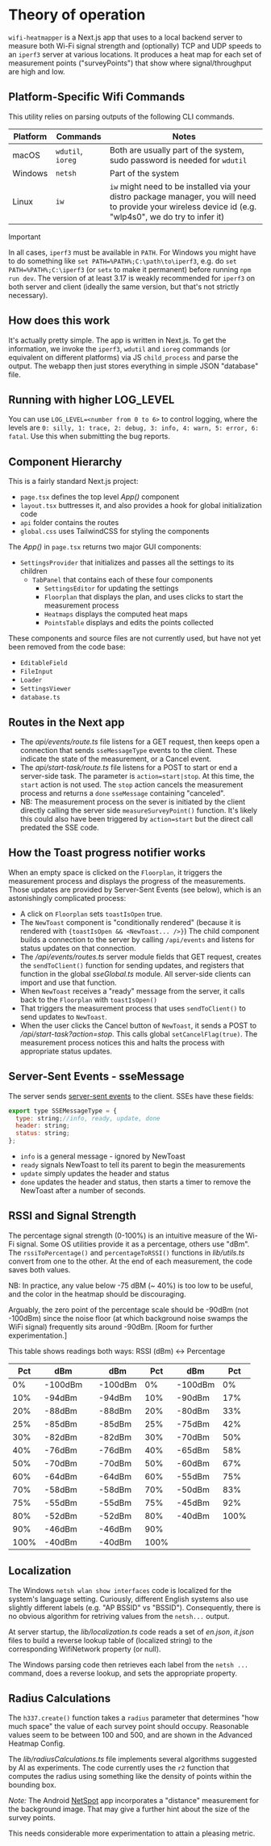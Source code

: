 # Theory of operation

`wifi-heatmapper` is a Next.js app that uses to a local backend server
to measure both Wi-Fi signal strength and
(optionally) TCP and UDP speeds to an `iperf3` server
at various locations.
It produces a heat map for each set of
measurement points ("surveyPoints")
that show where signal/throughput are high and low.

## Platform-Specific Wifi Commands

This utility relies on parsing outputs of the following CLI commands.

| Platform | Commands          | Notes                                                                                                                                                    |
| -------- | ----------------- | -------------------------------------------------------------------------------------------------------------------------------------------------------- |
| macOS    | `wdutil`, `ioreg` | Both are usually part of the system, sudo password is needed for `wdutil`                                                                                |
| Windows  | `netsh`           | Part of the system                                                                                                                                       |
| Linux    | `iw`              | `iw` might need to be installed via your distro package manager, you will need to provide your wireless device id (e.g. "wlp4s0", we do try to infer it) |

> [!IMPORTANT]  
> In all cases, `iperf3` must be available in `PATH`. For Windows you might have to do something like `set PATH=%PATH%;C:\path\to\iperf3`, e.g. do `set PATH=%PATH%;C:\iperf3` (or `setx` to make it permanent) before running `npm run dev`. The version of at least 3.17 is weakly recommended for `iperf3` on both server and client (ideally the same version, but that's not strictly necessary). 

## How does this work

It's actually pretty simple. The app is written in Next.js. To get the information, we invoke the `iperf3`, `wdutil` and `ioreg` commands (or equivalent on different platforms) via JS `child_process` and parse the output. The webapp then just stores everything in simple JSON "database" file.

## Running with higher LOG_LEVEL
You can use `LOG_LEVEL=<number from 0 to 6>` to control logging, where the levels are `0: silly, 1: trace, 2: debug, 3: info, 4: warn, 5: error, 6: fatal`. Use this when submitting the bug reports.

## Component Hierarchy

This is a fairly standard Next.js project:

* `page.tsx` defines the top level _App()_ component
* `layout.tsx` buttresses it, and also provides a hook for
  global initialization code
* `api` folder contains the routes
* `global.css` uses TailwindCSS for styling the components

The _App()_ in `page.tsx` returns two major GUI components:

* `SettingsProvider` that initializes and passes all the settings
  to its children
  * `TabPanel` that contains each of these four components
    * `SettingsEditor` for updating the settings
    * `Floorplan` that displays the plan, and uses clicks to start
      the measurement process
    * `Heatmaps` displays the computed heat maps
    * `PointsTable` displays and edits the points collected

These components and source files are not currently used,
but have not yet been removed from the code base:

* `EditableField`
* `FileInput`
* `Loader`
* `SettingsViewer` 
* `database.ts`

## Routes in the Next app

* The _api/events/route.ts_ file listens for a GET request,
  then keeps open a connection that sends 
  `sseMessageType` events to the client.
  These indicate the state of the measurement, or a Cancel event.
* The _api/start-task/route.ts_ file listens for a POST
  to start or end a server-side task.
  The parameter is `action=start|stop`.
  At this time, the `start` action is not used.
  The `stop` action cancels the measurement process and returns
  a `done` `sseMessage` containing "canceled".
* NB: The measurement process on the sever is initiated
  by the client directly calling the server side 
  `measureSurveyPoint()` function.
  It's likely this could also have been triggered by
  `action=start` but the direct call predated the SSE code.

## How the Toast progress notifier works

When an empty space is clicked on the `Floorplan`,
it triggers the measurement process
and displays the progress of the measurements.
Those updates are provided by Server-Sent Events (see below),
which is an astonishingly complicated process:

* A click on `Floorplan` sets `toastIsOpen` true.
* The `NewToast` component is "conditionally rendered"
  (because it is rendered with `{toastIsOpen && <NewToast... />}`)
  The child component builds a connection to the server by calling
  `/api/events` and listens for status updates on that connection.
* The _/api/events/routes.ts_ server module
  fields that GET request,
  creates the `sendToClient()` function for sending updates,
  and registers that function in the global _sseGlobal.ts_ module.
  All server-side clients can import and use that function.
* When `NewToast` receives a "ready" message from the server,
  it calls back to the `Floorplan` with `toastIsOpen()`
* That triggers the measurement process that uses `sendToClient()`
  to send updates to `NewToast`.
* When the user clicks the Cancel button of `NewToast`,
  it sends a POST to _/api/start-task?action=stop_.
  This calls global `setCancelFlag(true)`.
  The measurement process notices this and halts the process
  with appropriate status updates.
  
## Server-Sent Events - sseMessage

The server sends [server-sent events](https://developer.mozilla.org/en-US/docs/Web/API/Server-sent_events/Using_server-sent_events)
to the client.
SSEs have these fields:

```javascript
export type SSEMessageType = {
  type: string;//info, ready, update, done
  header: string;
  status: string; 
};
```

* `info` is a general message - ignored by NewToast
* `ready` signals NewToast to tell its parent to
  begin the measurements
* `update` simply updates the header and status
* `done` updates the header and status, then starts a timer to
  remove the NewToast after a number of seconds.

## RSSI and Signal Strength

The percentage signal strength (0-100%) is an intuitive measure
of the Wi-Fi signal.
Some OS utilities provide it as a percentage, others use "dBm".
The `rssiToPercentage()` and `percentageToRSSI()` functions
in _lib/utils.ts_ convert from one to the other.
At the end of each measurement, the code saves both values.

NB: In practice, any value below -75 dBM (~ 40%) is too low
to be useful, and the color in the heatmap should be discouraging.

Arguably, the zero point of the percentage scale should be
-90dBm (not -100dBm) since the noise floor
(at which background noise swamps the WiFi signal)
frequently sits around -90dBm.
[Room for further experimentation.]

This table shows readings both ways: RSSI (dBm) <-> Percentage
   
| Pct | dBm |   | dBm | Pct | dBm | Pct |
|-----|-----|---|-----|-----|-----|-----|
| 0% | -100dBm |  | -100dBm | 0% |  -100dBm | 0% |
| 10% | -94dBm |  |  -94dBm | 10% |  -90dBm | 17% |
| 20% | -88dBm |  |  -88dBm | 20% |  -80dBm | 33% |
| 25% | -85dBm |  |  -85dBm | 25% |  -75dBm | 42% |
| 30% | -82dBm |  |  -82dBm | 30% |  -70dBm | 50% |
| 40% | -76dBm |  |  -76dBm | 40% |  -65dBm | 58% |
| 50% | -70dBm |  |  -70dBm | 50% |  -60dBm | 67% |
| 60% | -64dBm |  |  -64dBm | 60% |  -55dBm | 75% |
| 70% | -58dBm |  |  -58dBm | 70% |  -50dBm | 83% |
| 75% | -55dBm |  |  -55dBm | 75% |  -45dBm | 92% |
| 80% | -52dBm |  |  -52dBm | 80% |  -40dBm | 100% |
| 90% | -46dBm |  |  -46dBm | 90% |   |
| 100% | -40dBm |  |  -40dBm | 100% | |

## Localization

The Windows `netsh wlan show interfaces` code is localized for the
system's language setting.
Curiously, different English systems also use slightly different
labels (e.g. "AP BSSID" vs "BSSID").
Consequently, there is no obvious algorithm for retriving values
from the `netsh...` output. 

At server startup, the _lib/localization.ts_ code reads a set of
_en.json_, _it.json_ files to build a reverse lookup table of
(localized string) to the corresponding WifiNetwork property
(or null).
 
The Windows parsing code then retrieves each label from the
`netsh ...` command, does a reverse lookup, and sets the
appropriate property.

## Radius Calculations

The `h337.create()` function takes a `radius` parameter that
determines "how much space" the value of each survey point
should occupy.
Reasonable values seem to be between 100 and 500,
and are shown in the Advanced Heatmap Config.

The _lib/radiusCalculations.ts_ file implements several algorithms suggested by AI as experiments.
The code currently uses the `r2` function that
computes the radius using something like the density of
points within the bounding box.

_Note:_ The Android [NetSpot](https://www.netspotapp.com/netspot-wifi-analyzer-for-android.html)
app incorporates a "distance" measurement for the background image.
That may give a further hint about the size of the survey points.

This needs considerable more experimentation to attain a
pleasing metric.

